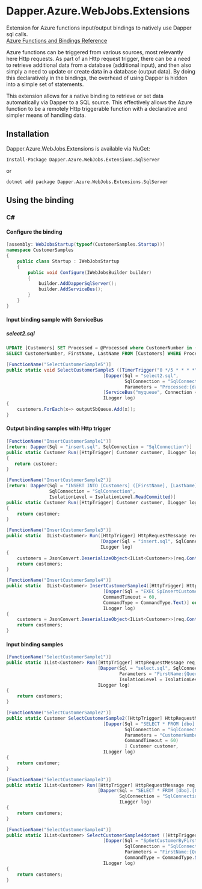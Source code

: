 # Dapper.Azure.WebJobs.Extensions
Extension for Azure functions input/output bindings to natively use Dapper sql calls.  
[Azure Functions and Bindings Reference](https://docs.microsoft.com/en-us/azure/azure-functions/functions-triggers-bindings)

Azure functions can be triggered from various sources, most relevantly here Http requests.  As part of an Http request trigger, there can be a need to retrieve additional data from a database (additional input), and then also simply a need to update or create data in a database (output data).  By doing this declaratively in the bindings, the overhead of using Dapper is hidden into a simple set of statements.

This extension allows for a native binding to retrieve or set data automatically via Dapper to a SQL source.  This effectively allows the Azure function to be a remotely Http triggerable function with a declarative and simpler means of handling data.

## Installation
Dapper.Azure.WebJobs.Extensions is available via NuGet:

```
Install-Package Dapper.Azure.WebJobs.Extensions.SqlServer
```
or
```
dotnet add package Dapper.Azure.WebJobs.Extensions.SqlServer
```


## Using the binding
### C#

#### Configure the binding
```csharp
[assembly: WebJobsStartup(typeof(CustomerSamples.Startup))]
namespace CustomerSamples
{
    public class Startup : IWebJobsStartup
    {
        public void Configure(IWebJobsBuilder builder)
        {
            builder.AddDapperSqlServer();
            builder.AddServiceBus();
        }
    }
}
```

#### Input binding sample with ServiceBus

##### select2.sql
```sql
UPDATE [Customers] SET Processed = @Processed where CustomerNumber in (select top 5 CustomerNumber from [Customers] WHERE Processed is null ORDER BY Updated ASC)
SELECT CustomerNumber, FirstName, LastName FROM [Customers] WHERE Processed = @Processed;
```

```csharp
[FunctionName("SelectCustomerSample5")]
public static void SelectCustomerSample5 ([TimerTrigger("0 */5 * * * *")]TimerInfo myTimer,
                                    [Dapper(Sql = "select2.sql",
                                            SqlConnection = "SqlConnection",
                                            Parameters = "Processed:{datetime:yyyy-MM-dd HH:mm:ss}")] List<Customer> customers,
                                    [ServiceBus("myqueue", Connection = "myconnection")] ICollector<Customer> outputSbQueue,
                                    ILogger log)
{
    customers.ForEach(x=> outputSbQueue.Add(x));
}
```

#### Output binding samples with Http trigger

```csharp 
[FunctionName("InsertCustomerSample1")]
[return: Dapper(Sql = "insert.sql", SqlConnection = "SqlConnection")]
public static Customer Run([HttpTrigger] Customer customer, ILogger log)
{
   return customer;
}
 ```

```csharp 
[FunctionName("InsertCustomerSample2")]
[return: Dapper(Sql = "INSERT INTO [Customers] ([FirstName], [LastName]) VALUES (@FirstName, @LastName)",
                SqlConnection = "SqlConnection",
                IsolationLevel = IsolationLevel.ReadCommitted)]
public static Customer Run([HttpTrigger] Customer customer, ILogger log)
{
    return customer;
}
```
  
```csharp
[FunctionName("InsertCustomerSample3")]
public static  IList<Customer> Run([HttpTrigger] HttpRequestMessage req,
                                   [Dapper(Sql = "insert.sql", SqlConnection = "SqlConnection")] out IList<Customer> customers,
                                   ILogger log)
{
    customers = JsonConvert.DeserializeObject<IList<Customer>>(req.Content.ReadAsStringAsync().Result);
    return customers;
}
```

```csharp
[FunctionName("InsertCustomerSample4")]
public static  IList<Customer> InsertCustomerSample4([HttpTrigger] HttpRequestMessage req,
                                    [Dapper(Sql = "EXEC SpInsertCustomer @FirstName, @LastName", SqlConnection = "SqlConnection",
                                    CommandTimeout = 60,
                                    CommandType = CommandType.Text)] out IList<Customer> customers,
                                    ILogger log)
{
    customers = JsonConvert.DeserializeObject<IList<Customer>>(req.Content.ReadAsStringAsync().Result);
    return customers;
}
```

#### Input binding samples

```csharp 
[FunctionName("SelectCustomerSample1")]
public static IList<Customer> Run([HttpTrigger] HttpRequestMessage req,
                                  [Dapper(Sql = "select.sql", SqlConnection = "SqlConnection", 
                                          Parameters = "FirstName:{Query.FirstName}",
                                          IsolationLevel = IsolationLevel.ReadCommitted)] IList<Customer> customers,
                                  ILogger log)
{
    return customers;
}
```
  
```csharp 
[FunctionName("SelectCustomerSample2")]
public static Customer SelectCustomerSample2([HttpTrigger] HttpRequestMessage req,
                                    [Dapper(Sql = "SELECT * FROM [dbo].[Customers] WHERE CustomerNumber = @CustomerNumber",
                                            SqlConnection = "SqlConnection", 
                                            Parameters = "CustomerNumber:{Query.CustomerNumber}",
                                            CommandTimeout = 60)
                                            ] Customer customer,
                                    ILogger log)
{
    return customer;
}
```
  
```csharp 
[FunctionName("SelectCustomerSample3")]
public static IList<Customer> Run([HttpTrigger] HttpRequestMessage req,
                                  [Dapper(Sql = "SELECT * FROM [dbo].[Customers]",
                                          SqlConnection = "SqlConnection")] IList<Customer> customers,
                                          ILogger log)
{
    return customers;
}
```

```csharp 
[FunctionName("SelectCustomerSample4")]
public static IList<Customer> SelectCustomerSample4dotnet ([HttpTrigger] HttpRequestMessage req,
                                    [Dapper(Sql = "SpGetCustomerByFirstname",
                                            SqlConnection = "SqlConnection",
                                            Parameters = "FirstName:{Query.FirstName}",
                                            CommandType = CommandType.StoredProcedure)] IList<Customer> customers,
                                    ILogger log)
{
    return customers;
}
```
